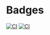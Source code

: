 # Badges

[![CI](https://github.com/xh-polaris/cat-community-app/actions/workflows/eslint.yml/badge.svg)](https://github.com/xh-polaris/cat-community-app/actions/workflows/eslint.yml)
[![CI](https://github.com/xh-polaris/cat-community-app/actions/workflows/codeql-analysis.yml/badge.svg)](https://github.com/xh-polaris/cat-community-app/actions/workflows/codeql-analysis.yml)
